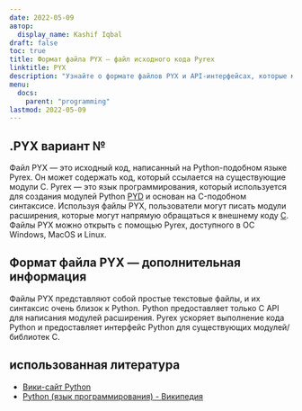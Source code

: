 ```yaml
---
date: 2022-05-09
автор:
  display_name: Kashif Iqbal
draft: false
toc: true
title: Формат файла PYX — файл исходного кода Pyrex
linktitle: PYX
description: "Узнайте о формате файлов PYX и API-интерфейсах, которые могут создавать и открывать файлы PYX."
menu:
  docs:
    parent: "programming"
lastmod: 2022-05-09
---
```


## .PYX вариант №

Файл PYX — это исходный код, написанный на Python-подобном языке Pyrex. Он может содержать код, который ссылается на существующие модули C. Pyrex — это язык программирования, который используется для создания модулей Python [PYD](/ru/programming/pyd/) и основан на C-подобном синтаксисе. Используя файлы PYX, пользователи могут писать модули расширения, которые могут напрямую обращаться к внешнему коду [C](/ru/programming/c/).
Файлы PYX можно открыть с помощью Pyrex, доступного в ОС Windows, MacOS и Linux.

## Формат файла PYX — дополнительная информация

Файлы PYX представляют собой простые текстовые файлы, и их синтаксис очень близок к Python. Python предоставляет только C API для написания модулей расширения. Pyrex ускоряет выполнение кода Python и предоставляет интерфейс Python для существующих модулей/библиотек C.

## использованная литература

* [Вики-сайт Python](https://wiki.python.org/moin/Pyrex)
* [Python (язык программирования) - Википедия](https://en.wikipedia.org/wiki/Python_(programming_language))

